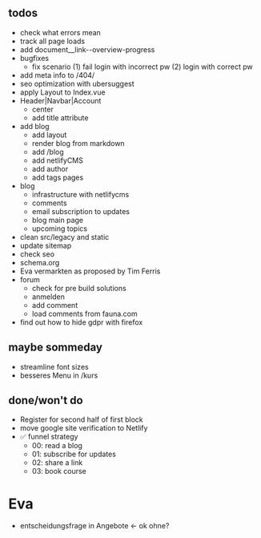 ## todos

- check what errors mean
- track all page loads
- add document\_\_link--overview-progress
- bugfixes
  - fix scenario (1) fail login with incorrect pw (2) login with correct pw
- add meta info to /404/
- seo optimization with ubersuggest
- apply Layout to Index.vue
- Header|Navbar|Account
  - center
  - add title attribute
- add blog
  - add layout
  - render blog from markdown
  - add /blog
  - add netlifyCMS
  - add author
  - add tags pages
- blog
  - infrastructure with netlifycms
  - comments
  - email subscription to updates
  - blog main page
  - upcoming topics
- clean src/legacy and static
- update sitemap
- check seo
- schema.org
- Eva vermarkten as proposed by Tim Ferris
- forum
  - check for pre build solutions
  - anmelden
  - add comment
  - load comments from fauna.com
- find out how to hide gdpr with firefox

## maybe sommeday

- streamline font sizes
- besseres Menu in /kurs

## done/won't do

- Register for second half of first block
- move google site verification to Netlify
- ✅ funnel strategy
  - 00: read a blog
  - 01: subscribe for updates
  - 02: share a link
  - 03: book course

# Eva

- entscheidungsfrage in Angebote <- ok ohne?
